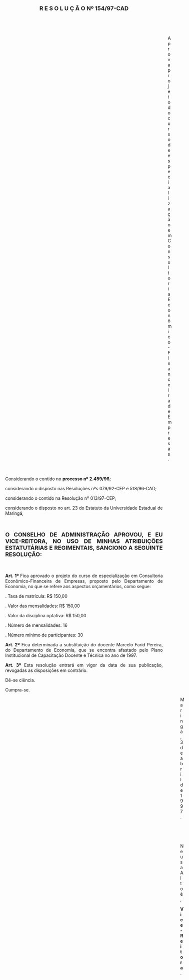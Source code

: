 <BODY>

<B><FONT SIZE=4><P ALIGN="CENTER">R E S O L U &Ccedil; &Atilde; O   Nº 154/97-CAD</P>
</B></FONT>
<P>&nbsp;</P>
<P>&nbsp;</P><DIR>
<DIR>
<DIR>
<DIR>
<DIR>
<DIR>
<DIR>
<DIR>
<DIR>
<DIR>
<DIR>
<DIR>
<DIR>

<P ALIGN="JUSTIFY">Aprova projeto do curso de especializa&ccedil;&atilde;o em Consultoria Econ&ocirc;mico-Financeira de Empresas.</P>

<P>&nbsp;</P></DIR>
</DIR>
</DIR>
</DIR>
</DIR>
</DIR>
</DIR>
</DIR>
</DIR>
</DIR>
</DIR>
</DIR>
</DIR>

<P>&#9;&#9;Considerando o contido no <B>processo nº 2.459/96</B>;</P>
<P>&#9;&#9;considerando o disposto nas Resolu&ccedil;&otilde;es nºs 079/92-CEP e 518/96-CAD;</P>
<P>&#9;&#9;considerando o contido na Resolu&ccedil;&atilde;o nº 013/97-CEP;</P>
<P ALIGN="JUSTIFY">&#9;&#9;considerando o disposto no art. 23 do Estatuto da Universidade Estadual de Maring&aacute;,</P>
<P ALIGN="JUSTIFY"></P>
<P ALIGN="JUSTIFY">&nbsp;</P>
<B><FONT SIZE=4><P ALIGN="JUSTIFY">O CONSELHO DE ADMINISTRA&Ccedil;&Atilde;O APROVOU, E EU VICE-REITORA, NO USO DE MINHAS ATRIBUI&Ccedil;&Otilde;ES ESTATUT&Aacute;RIAS E REGIMENTAIS, SANCIONO A SEGUINTE RESOLU&Ccedil;&Atilde;O:</P>
</B></FONT><P ALIGN="JUSTIFY"></P>
<P ALIGN="JUSTIFY">&nbsp;</P>
<P ALIGN="JUSTIFY">&#9;&#9;<B>Art. 1º </B>Fica aprovado o projeto do curso de especializa&ccedil;&atilde;o em Consultoria Econ&ocirc;mico-Financeira de Empresas, proposto pelo Departamento de Economia, no que se refere aos aspectos or&ccedil;ament&aacute;rios, como segue:</P>
<P ALIGN="JUSTIFY">. Taxa de matr&iacute;cula:&#9; R$ 150,00</P>
<P ALIGN="JUSTIFY">. Valor das mensalidades:&#9; R$ 150,00</P>
<P ALIGN="JUSTIFY">. Valor da disciplina optativa:&#9; R$ 150,00</P>
<P ALIGN="JUSTIFY">. N&uacute;mero de mensalidades:&#9; 16</P>
<P ALIGN="JUSTIFY">. N&uacute;mero m&iacute;nimo de participantes:&#9; 30</P>
<P ALIGN="JUSTIFY">&#9;&#9;<B>Art. 2º</B> Fica determinada a substitui&ccedil;&atilde;o do docente Marcelo Farid Pereira, do Departamento de Economia, que se encontra afastado pelo Plano Institucional de Capacita&ccedil;&atilde;o Docente e T&eacute;cnica no ano de 1997.</P>
<P ALIGN="JUSTIFY">&#9;&#9;<B>Art. 3º</B> Esta resolu&ccedil;&atilde;o entrar&aacute; em vigor da data de sua publica&ccedil;&atilde;o, revogadas as disposi&ccedil;&otilde;es em contr&aacute;rio.</P>
<P>&#9;&#9;D&ecirc;-se ci&ecirc;ncia.</P>
<P>&#9;&#9;Cumpra-se.</P>
<DIR>
<DIR>
<DIR>
<DIR>
<DIR>
<DIR>
<DIR>
<DIR>
<DIR>
<DIR>
<DIR>
<DIR>
<DIR>
<DIR>

<P>Maring&aacute;, 3 de abril de 1997.</P>

<P>&nbsp;</P>
<P>&nbsp;</P>
<P>Neusa Alto&eacute;,</P>
<B><P>Vice-Reitora</B>.</P>
</DIR>
</DIR>
</DIR>
</DIR>
</DIR>
</DIR>
</DIR>
</DIR>
</DIR>
</DIR>
</DIR>
</DIR>
</DIR>
</DIR>
</BODY>
